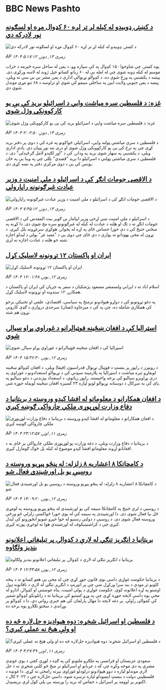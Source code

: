# BBC News Pashto## [ د کښتۍ ډوبېدو له کبله لږ تر لږه ۶۰ کډوال مړه او لسګونه نور لادرکه دي](https://www.bbc.com/pashto/articles/ce83v3j20m0o?at_medium=RSS&at_campaign=rss?at_campaign=githubrss)![ د کښتۍ ډوبېدو له کبله لږ تر لږه ۶۰ کډوال مړه او لسګونه نور لادرکه دي](https://ichef.bbci.co.uk/ace/ws/240/cpsprodpb/cc61/live/db5fe710-70f1-11f0-af20-030418be2ca5.jpg)_AP ۱۴۰۴ زمری ۱۳, دونۍ ۵:۱۷:۱۲_يوه کښتۍ چې شاوخوا ۱۵۰ کډوال په کې سپاره وو، د يمن له ساحل سره څېرمه د خراب موسم له کبله ډوبه شوې چې له امله يې له ۶۰ زياتو کسانو خپل ژوند له لاسه ورکړی دی. پېښه د يکشنبې په ورځ شوې ده. د کډوالو نړيوالې ادارې د يمن مشر بي بي سي ته ويلي، پېښه د يمن جنوبي ولايت ابين په ساحلي سيمو کې شوې او تراوسه د ۶۸ تنو مړي موندل شوي دي.## [غزه: د فلسطين سره مياشت وايي د اسرائيلو بريد کې يې يو کارکوونکی وژل شوی](https://www.bbc.com/pashto/articles/c87e1j3y3j1o?at_medium=RSS&at_campaign=rss?at_campaign=githubrss)![غزه: د فلسطين سره مياشت وايي د اسرائيلو بريد کې يې يو کارکوونکی وژل شوی](https://ichef.bbci.co.uk/ace/ws/240/cpsprodpb/21d0/live/abb42eb0-70d6-11f0-8dbd-f3d32ebd3327.jpg)_AP ۱۴۰۴ زمری ۱۳, دونۍ ۲:۰۲:۵۰_د فلسطين د سرې مياشتې ټولنه وايي، اسرائيلي ځواکونو په غزه کې د دوی پر دفتر بريد کړی چې په ترڅ کې يې يو کارکوونکی وژل شوی او دری تنه نور ټپيان دي. يادې ادارې ويلي، د يکشنبې په سهار شوی بريد په ودانۍ کې د "اور لګېدو لامل ګرځېدلی" دی. د فلسطين د سرې مياشتې ټولني د اسرائيلو دا بريد "قصدي" بللی چې په وينا يې په خان يونس کې يې د دوی مرکزي دفتر په نښه کړی دی.## [د الاقصی جومات انګړ کې د اسرائيلو د ملي امنيت د وزیر عبادت غبرګونونه راپارولي](https://www.bbc.com/pashto/articles/cg7j00xv53ko?at_medium=RSS&at_campaign=rss?at_campaign=githubrss)![د الاقصی جومات انګړ کې د اسرائيلو د ملي امنيت د وزیر عبادت غبرګونونه راپارولي](https://ichef.bbci.co.uk/ace/ws/240/cpsprodpb/a905/live/56795f70-7107-11f0-af20-030418be2ca5.jpg)_AP ۱۴۰۴ زمری ۱۳, دونۍ ۷:۴۵:۱۲_د اسرائيلو د ملي امنيت ښي اړخی وزير ايټامار بن ګوير بيت المقدس کې د الاقصی جومات انګړ ته د تګ او هلته د عبادت له کبله له غبرګونونو سره مخ شوی دی. دا کړنه په منځني ختيځ کې د دې خورا حساس ځای په اړه له پخوانۍ هوکړې سرغړونه بلل کېږي. د تړون له مخې يهودانو ته يوازې د دې ځای چې دوی يې د "معبد غر" بولي د ليدلو اجازه شته خو هلته د عبادت اجازه نه لري.## [ایران او پاکستان ۱۲ تړونونه لاسلیک کړل](https://www.bbc.com/pashto/articles/c8603894vwqo?at_medium=RSS&at_campaign=rss?at_campaign=githubrss)![ایران او پاکستان ۱۲ تړونونه لاسلیک کړل](https://ichef.bbci.co.uk/ace/ws/240/cpsprodpb/e6ca/live/31a8e910-7060-11f0-af20-030418be2ca5.jpg)_AP ۱۴۰۴ زمری ۱۲, يونۍ ۱۲:۰۱:۴۸_اسلام اباد ته د ایراني ولسمشر مسعود پژشکیان د سفر په جریان کې ایران او پاکستان د همکارۍ ۱۲ سندونه او تړونونه لاسلیک کړل. 

په دغو تړونونو کې د دواړو هېوادونو ترمنځ په سیاسي، اقتصادي، علمي او تخنیکي برخو کې همکاري شامله ده، چې په کې د میرجاوه (تفتان) سرحدي دروازې د ګډې کارونې تړون هم شته.## [اسټرالیا کې د افغان ښځینه فوټبالرانو د غوراوي پړاو سیالۍ شوي](https://www.bbc.com/pashto/articles/cm21y9jzlmpo?at_medium=RSS&at_campaign=rss?at_campaign=githubrss)![اسټرالیا کې د افغان ښځینه فوټبالرانو د غوراوي پړاو سیالۍ شوي](https://ichef.bbci.co.uk/ace/ws/240/cpsprodpb/74af/live/e3b51110-707e-11f0-89ea-4d6f9851f623.jpg)_AP ۱۴۰۴ زمری ۱۲, يونۍ ۱۵:۳۶:۳۰_د رویټرز د راپور پر بنسټ د فوټبال نړیوال فدراسیون (فیفا) ویلې، د افغان کډوالو ښځینه لوبغاړو تېره میاشت د اسټرالیا په پلازمېنه سېډني کې د نړیوالو استعدادونو د غوراوي په درې پړاویزو سیالیو کې برخه واخیسته. راپور زیاتوي، د استعداد پېژندنې د دغو سیالیو په پای کې به سږکال د دوستانه نړیوالو لوبو لپاره ۲۳ کسیزه افغان ښځینه لوبډله جوړه شي.## [د افغان همکارانو د معلوماتو له افشا کېدو وروسته د برېتانیا د دفاع وزارت لوړپوړی ملکي چارواکی ګوښه کېږي](https://www.bbc.com/pashto/articles/cx27p410p0jo?at_medium=RSS&at_campaign=rss?at_campaign=githubrss)![د افغان همکارانو د معلوماتو له افشا کېدو وروسته د برېتانیا د دفاع وزارت لوړپوړی ملکي چارواکی ګوښه کېږي](https://ichef.bbci.co.uk/ace/ws/240/cpsprodpb/253e/live/3d317d80-6f91-11f0-af20-030418be2ca5.jpg)_AP ۱۴۰۴ زمری ۱۱, اونۍ ۲۳:۱۲:۵۷_د بریتانیا د دفاع وزارت ویلي، د دغه وزارت یو لوړپوړی ملکي چارواکي پر ځای به د افغانانو اړوند معلوماتو افشا کېدو موضوع له کبله بل څوک ګومارل کېږي.## [د کامچاتکا ۸ اعشاریه ۸ زلزله: له پنځو پېړیو وروسته د روسیې یو بل اورشیندی فعال شو](https://www.bbc.com/pashto/articles/c93dkpegvgdo?at_medium=RSS&at_campaign=rss?at_campaign=githubrss)![د کامچاتکا ۸ اعشاریه ۸ زلزله: له پنځو پېړیو وروسته د روسیې یو بل اورشیندی فعال شو](https://ichef.bbci.co.uk/ace/ws/240/cpsprodpb/2926/live/174c0a00-7071-11f0-8dbd-f3d32ebd3327.jpg)_AP ۱۴۰۴ زمری ۱۲, يونۍ ۱۴:۰۹:۲۰_د روسیې د لرې ختیځ په کامچاتکا سیمه کې یو اورشیندی له پنځو پېړیو وروسته په لومړي ځل بیا فعال شوی دی. 
دا اورشیندی په سیمه کې له یوې خورا ځواکمنې زلزلې څو ورځې وروسته فعال شوی دی. 
د روسیې د دولتي رسنیو له خوا خپرو شویو انځورونو کې لیدل کېږي چې د کراشنینیکوف له اورشیندي هوا ته لوخړې پورته کېږي.## [بریتانیا د انګرېز تنګي له لارې د کډوالۍ پر تبلیغاتي اعلانونو بندیز ولګاوه](https://www.bbc.com/pashto/articles/cn02y0kx85xo?at_medium=RSS&at_campaign=rss?at_campaign=githubrss)![بریتانیا د انګرېز تنګي له لارې د کډوالۍ پر تبلیغاتي اعلانونو بندیز ولګاوه](https://ichef.bbci.co.uk/ace/ws/240/cpsprodpb/0e35/live/9b553380-7067-11f0-8dbd-f3d32ebd3327.png)_AP ۱۴۰۴ زمری ۱۲, يونۍ ۱۲:۴۴:۵۸_د بریتانیا حکومت غواړي داسې نوی قانون جوړ کړي چې له مخې یې هغو کسانو ته د پنځه کلونو تر مودې د بند سزا ورکړل شي چې پر انټرنټ د انګرېز تنګي له لارې د ناقانونه ډول اوښتو په اړه اعلانونه کوي.
حکومت غواړي د پولې امنیت، پناه غوښتنې او کډوالۍ ادارو له مخې یوه داسې لایحه جوړه کړي چې په وړو کښتيو کې بریتانیا ته د راتلونکو کډوالو شمېر کې کموالی راولي. پر دغه لایحه  دا مهال پارلمان کې هم خبرې روانې دي. دا د کډوالو پر وړاندې د سختو تګلارو یوه برخه ده.## [د فلسطين او اسرائيل شخړه: دوه‌ هېوادیزه حل‌لاره څه ده او ولې هېڅ نه عملي کېږي؟](https://www.bbc.com/pashto/articles/cy5pkk2053xo?at_medium=RSS&at_campaign=rss?at_campaign=githubrss)![د فلسطين او اسرائيل شخړه: دوه‌ هېوادیزه حل‌لاره څه ده او ولې هېڅ نه عملي کېږي؟](https://ichef.bbci.co.uk/ace/ws/240/cpsprodpb/6b73/live/a1201280-6d6a-11f0-af20-030418be2ca5.png)_AP ۱۴۰۴ زمری ۱۱, اونۍ ۴:۲۷:۴۹_سعودي عربستان او فرانسې په ملګرو ملتونو کې په ګډه د لوړې کچې د یوې غونډې مشري په دې موخه وکړه چې که د عربانو او اسرائيلو تر منځ څو کلنې شخړې ته د حل لارې موندلو لپاره د دوو هېوادونو درلودلو غوراوی بېرته رامخې ته کړي. دا غونډه د فلسطيني دولت د بنسټ اېښودلو لپاره ترسره شوه. داسې حل‌لاره چې د ۲۰۲۲ کال د اکتوبر پر اوومه پر اسرائيل د حماس له برید را ورسته یې پلي کول لرې برېښېدل.